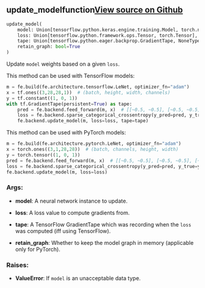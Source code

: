 ## update_model<span class="tag">function</span><a class="sourcelink" href=https://github.com/fastestimator/fastestimator/blob/r1.0/fastestimator/backend/update_model.py/#L24-L74>View source on Github</a>
```python
update_model(
	model: Union[tensorflow.python.keras.engine.training.Model, torch.nn.modules.module.Module],
	loss: Union[tensorflow.python.framework.ops.Tensor, torch.Tensor],
	tape: Union[tensorflow.python.eager.backprop.GradientTape, NoneType]=None,
	retain_graph: bool=True
)
```
Update `model` weights based on a given `loss`.

This method can be used with TensorFlow models:
```python
m = fe.build(fe.architecture.tensorflow.LeNet, optimizer_fn="adam")
x = tf.ones((3,28,28,1))  # (batch, height, width, channels)
y = tf.constant((1, 0, 1))
with tf.GradientTape(persistent=True) as tape:
    pred = fe.backend.feed_forward(m, x)  # [[~0.5, ~0.5], [~0.5, ~0.5], [~0.5, ~0.5]]
    loss = fe.backend.sparse_categorical_crossentropy(y_pred=pred, y_true=y)  # ~2.3
    fe.backend.update_model(m, loss=loss, tape=tape)
```

This method can be used with PyTorch models:
```python
m = fe.build(fe.architecture.pytorch.LeNet, optimizer_fn="adam")
x = torch.ones((3,1,28,28))  # (batch, channels, height, width)
y = torch.tensor((1, 0, 1))
pred = fe.backend.feed_forward(m, x)  # [[~0.5, ~0.5], [~0.5, ~0.5], [~0.5, ~0.5]]
loss = fe.backend.sparse_categorical_crossentropy(y_pred=pred, y_true=y)  # ~2.3
fe.backend.update_model(m, loss=loss)
```


<h3>Args:</h3>


* **model**: A neural network instance to update.

* **loss**: A loss value to compute gradients from.

* **tape**: A TensorFlow GradientTape which was recording when the `loss` was computed (iff using TensorFlow).

* **retain_graph**: Whether to keep the model graph in memory (applicable only for PyTorch). 

<h3>Raises:</h3>


* **ValueError**: If `model` is an unacceptable data type.

